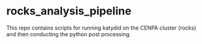 # rocks_analysis_pipeline
This repo contains scripts for running katydid on the CENPA cluster (rocks) and then conducting the python post processing. 
